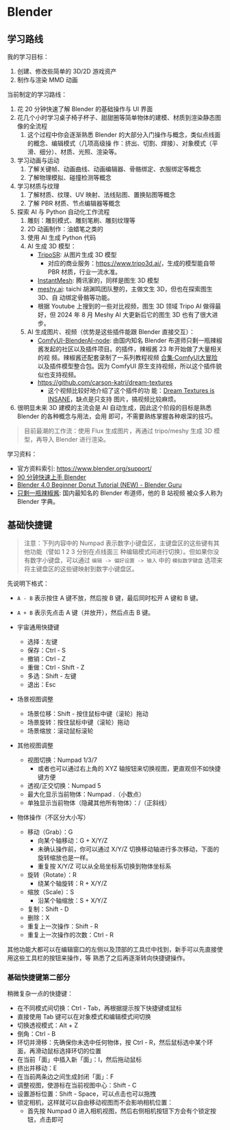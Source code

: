 # Blender

## 学习路线

我的学习目标：

1. 创建、修改些简单的 3D/2D 游戏资产
1. 制作与渲染 MMD 动画

当前制定的学习路线：

1. 花 20 分钟快速了解 Blender 的基础操作与 UI 界面
1. 花几个小时学习桌子椅子杯子、甜甜圈等简单物体的建模、材质到渲染静态图像的全流程
   1. 这个过程中你会逐渐熟悉 Blender 的大部分入门操作与概念，类似点线面的概念、编辑模式（几项高级操
      作：挤出、切割、焊接）、对象模式（平滑、细分）、材质、光照、渲染等。
1. 学习动画与运动
   1. 了解关键帧、动画曲线、动画编辑器、骨骼绑定、衣服绑定等概念
   1. 了解物理模拟、碰撞检测等概念
1. 学习材质与纹理
   1. 了解材质、纹理、UV 映射、法线贴图、置换贴图等概念
   1. 了解 PBR 材质、节点编辑器等概念
1. 探索 AI 与 Python 自动化工作流程
   1. 雕刻：雕刻模式、雕刻笔刷、雕刻纹理等
   1. 2D 动画制作：油蜡笔之类的
   1. 使用 AI 生成 Python 代码
   1. AI 生成 3D 模型：
      - [TripoSR](https://github.com/VAST-AI-Research/TripoSR): 从图片生成 3D 模型
        - 对应的商业服务：<https://www.tripo3d.ai/>，生成的模型能自带 PBR 材质，行业一流水准。
      - [InstantMesh](https://github.com/TencentARC/InstantMesh): 腾讯家的，同样是图生 3D 模型
      - [meshy.ai](https://www.meshy.ai): taichi 胡渊鸣团队整的，主做文生 3D，但也在探索图生 3D、自
        动绑定骨骼等功能。
      - 根据 Youtube 上搜到的一些对比视频，图生 3D 领域 Tripo AI 做得最好，但 2024 年 8 月 Meshy AI
        大更新后它的图生 3D 也有了很大进步。
   1. AI 生成图片、视频（优势是这些插件能跟 Blender 直接交互）：
      - [ComfyUI-BlenderAI-node](https://github.com/AIGODLIKE/ComfyUI-BlenderAI-node): 由国内知名
        Blender 布道师只剩一瓶辣椒酱发起的社区以及插件项目。的插件，辣椒酱 23 年开始做了大量相关的视
        频。辣椒酱还配套录制了一系列教程视频
        [合集·ComfyUI大冒险](https://space.bilibili.com/35723238/channel/collectiondetail?sid=1320931)
        以及插件模型整合包。因为 ComfyUI 原生支持视频，所以这个插件貌似也支持视频。
      - https://github.com/carson-katri/dream-textures
        - 这个视频比较好地介绍了这个插件的功
          能：[Dream Textures is INSANE](https://www.youtube.com/watch?v=4kmdyNavuvs)，缺点是只支持
          图片，搞视频比较麻烦。
1. 很明显未来 3D 建模的主流会是 AI 自动生成，因此这个阶段的目标是熟悉 Blender 的各种概念与用法，会用
   即可，不需要熟练掌握各种艰深的技巧。

> 目前最潮的工作流：使用 Flux 生成图片，再通过 tripo/meshy 生成 3D 模型，再导入 Blender 进行渲染。

学习资料：

- 官方资料索引: https://www.blender.org/support/
- [90 分钟快速上手 Blender](https://www.bilibili.com/video/BV1kX4y1m7G5/)
- [Blender 4.0 Beginner Donut Tutorial (NEW) - Blender Guru](https://www.youtube.com/playlist?list=PLjEaoINr3zgEPv5y--4MKpciLaoQYZB1Z)
- [只剩一瓶辣椒酱](https://space.bilibili.com/35723238): 国内最知名的 Blender 布道师，他的 B 站视频
  被众多人称为 Blender 字典。

## 基础快捷键

> 注意：下列内容中的 Numpad 表示数字小键盘区，主键盘区的这些键有其他功能（譬如 1 2 3 分别在点线面三
> 种编辑模式间进行切换）。但如果你没有数字小键盘，可以通过 `编辑 -> 偏好设置 -> 输入` 中的
> `模拟数字键盘` 选项来将主键盘区的这些键映射到数字小键盘区。

先说明下格式：

- `A - B` 表示按住 A 键不放，然后按 B 键，最后同时松开 A 键和 B 键。
- `A + B` 表示先点击 A 键（并放开），然后点击 B 键。

- 宇宙通用快捷键
  - 选择：左键
  - 保存：Ctrl - S
  - 撤销：Ctrl - Z
  - 重做：Ctrl - Shift - Z
  - 多选：Shift - 左键
  - 退出：Esc
- 场景视图调整
  - 场景位移：Shift - 按住鼠标中键（滚轮）拖动
  - 场景旋转：按住鼠标中键（滚轮）拖动
  - 场景缩放：滚动鼠标滚轮
- 其他视图调整
  - 视图切换：Numpad 1/3/7
    - 或者也可以通过右上角的 XYZ 轴按钮来切换视图，更直观但不如快捷键方便
  - 透视/正交切换：Numpad 5
  - 最大化显示当前物体：Numpad .（小数点）
  - 单独显示当前物体（隐藏其他所有物体）：/（正斜线）
- 物体操作（不区分大小写）
  - 移动（Grab）：G
    - 向某个轴移动：G + X/Y/Z
    - 未确认操作前，你可以通过 X/Y/Z 切换移动轴进行多次移动，下面的旋转缩放也是一样。
    - 重复按 X/Y/Z 可以从全局坐标系切换到物体坐标系
  - 旋转（Rotate）：R
    - 绕某个轴旋转：R + X/Y/Z
  - 缩放（Scale）：S
    - 沿某个轴缩放：S + X/Y/Z
  - 复制：Shift - D
  - 删除：X
  - 重复上一次操作：Shift - R
  - 重复上一次操作的次数：Ctrl - R

其他功能大都可以在编辑窗口的左侧以及顶部的工具烂中找到，新手可以先直接使用这些工具栏的按钮来操作，等
熟悉了之后再逐渐转向快捷键操作。

### 基础快捷键第二部分

稍微复杂一点的快捷键：

- 在不同模式间切换：Ctrl - Tab，再根据提示按下快捷键或鼠标
- 直接使用 Tab 键可以在对象模式和编辑模式间切换
- 切换透视模式：Alt + Z
- 倒角：Ctrl - B
- 环切并滑移：先确保你未选中任何物体，按 Ctrl - R，然后鼠标选中某个环面，再滑动鼠标选择环切的位置
- 在当前「面」中插入新「面」：I，然后拖动鼠标
- 挤出并移动：E
- 在当前两条边之间生成封闭「面」：F
- 调整视图，使游标在当前视图中心：Shift - C
- 设置游标位置：Shift - Space，可以点击也可以拖拽
- 锁定相机，这样就可以自由移动视图而不会影响相机位置：
  - 首先按 Numpad 0 进入相机视图，然后右侧相机按钮下方会有个锁定按钮，点击即可
